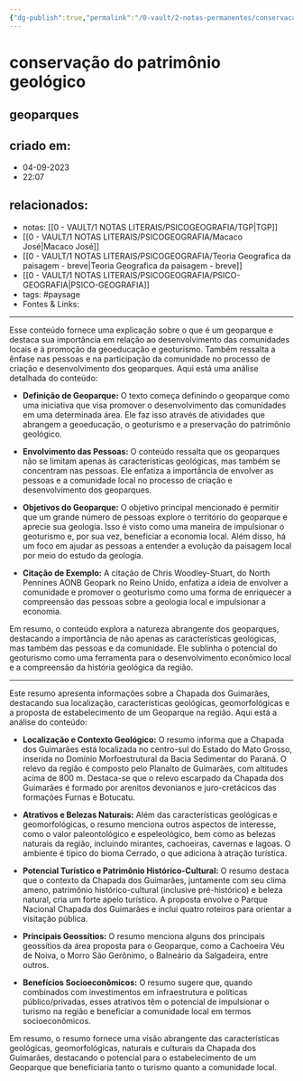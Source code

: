```yaml
---
{"dg-publish":true,"permalink":"/0-vault/2-notas-permanentes/conservacao-do-patrimonio-geologico/","tags":["permanente","paysage"],"dgHomeLink":true,"dgShowLocalGraph":true,"dgShowFileTree":true,"dgEnableSearch":true}
---
```


# conservação do patrimônio geológico

## geoparques

## criado em: 
- 04-09-2023
- 22:07
## relacionados:
- notas: [[0 - VAULT/1 NOTAS LITERAIS/PSICOGEOGRAFIA/TGP\|TGP]]
- [[0 - VAULT/1 NOTAS LITERAIS/PSICOGEOGRAFIA/Macaco José\|Macaco José]]
- [[0 - VAULT/1 NOTAS LITERAIS/PSICOGEOGRAFIA/Teoria Geografica da paisagem - breve\|Teoria Geografica da paisagem - breve]]
- [[0 - VAULT/1 NOTAS LITERAIS/PSICOGEOGRAFIA/PSICO-GEOGRAFIA\|PSICO-GEOGRAFIA]]
- tags: #paysage 
- Fontes & Links: 
---

Esse conteúdo fornece uma explicação sobre o que é um geoparque e destaca sua importância em relação ao desenvolvimento das comunidades locais e à promoção da geoeducação e geoturismo. Também ressalta a ênfase nas pessoas e na participação da comunidade no processo de criação e desenvolvimento dos geoparques. Aqui está uma análise detalhada do conteúdo:

- **Definição de Geoparque:** O texto começa definindo o geoparque como uma iniciativa que visa promover o desenvolvimento das comunidades em uma determinada área. Ele faz isso através de atividades que abrangem a geoeducação, o geoturismo e a preservação do patrimônio geológico.

- **Envolvimento das Pessoas:** O conteúdo ressalta que os geoparques não se limitam apenas às características geológicas, mas também se concentram nas pessoas. Ele enfatiza a importância de envolver as pessoas e a comunidade local no processo de criação e desenvolvimento dos geoparques.

- **Objetivos do Geoparque:** O objetivo principal mencionado é permitir que um grande número de pessoas explore o território do geoparque e aprecie sua geologia. Isso é visto como uma maneira de impulsionar o geoturismo e, por sua vez, beneficiar a economia local. Além disso, há um foco em ajudar as pessoas a entender a evolução da paisagem local por meio do estudo da geologia.

- **Citação de Exemplo:** A citação de Chris Woodley-Stuart, do North Pennines AONB Geopark no Reino Unido, enfatiza a ideia de envolver a comunidade e promover o geoturismo como uma forma de enriquecer a compreensão das pessoas sobre a geologia local e impulsionar a economia.

Em resumo, o conteúdo explora a natureza abrangente dos geoparques, destacando a importância de não apenas as características geológicas, mas também das pessoas e da comunidade. Ele sublinha o potencial do geoturismo como uma ferramenta para o desenvolvimento econômico local e a compreensão da história geológica da região.

---

Este resumo apresenta informações sobre a Chapada dos Guimarães, destacando sua localização, características geológicas, geomorfológicas e a proposta de estabelecimento de um Geoparque na região. Aqui está a análise do conteúdo:

- **Localização e Contexto Geológico:** O resumo informa que a Chapada dos Guimarães está localizada no centro-sul do Estado do Mato Grosso, inserida no Domínio Morfoestrutural da Bacia Sedimentar do Paraná. O relevo da região é composto pelo Planalto de Guimarães, com altitudes acima de 800 m. Destaca-se que o relevo escarpado da Chapada dos Guimarães é formado por arenitos devonianos e juro-cretácicos das formações Furnas e Botucatu.

- **Atrativos e Belezas Naturais:** Além das características geológicas e geomorfológicas, o resumo menciona outros aspectos de interesse, como o valor paleontológico e espeleológico, bem como as belezas naturais da região, incluindo mirantes, cachoeiras, cavernas e lagoas. O ambiente é típico do bioma Cerrado, o que adiciona à atração turística.

- **Potencial Turístico e Patrimônio Histórico-Cultural:** O resumo destaca que o contexto da Chapada dos Guimarães, juntamente com seu clima ameno, patrimônio histórico-cultural (inclusive pré-histórico) e beleza natural, cria um forte apelo turístico. A proposta envolve o Parque Nacional Chapada dos Guimarães e inclui quatro roteiros para orientar a visitação pública.

- **Principais Geossítios:** O resumo menciona alguns dos principais geossítios da área proposta para o Geoparque, como a Cachoeira Véu de Noiva, o Morro São Gerônimo, o Balneário da Salgadeira, entre outros.

- **Benefícios Socioeconômicos:** O resumo sugere que, quando combinados com investimentos em infraestrutura e políticas público/privadas, esses atrativos têm o potencial de impulsionar o turismo na região e beneficiar a comunidade local em termos socioeconômicos.

Em resumo, o resumo fornece uma visão abrangente das características geológicas, geomorfológicas, naturais e culturais da Chapada dos Guimarães, destacando o potencial para o estabelecimento de um Geoparque que beneficiaria tanto o turismo quanto a comunidade local.